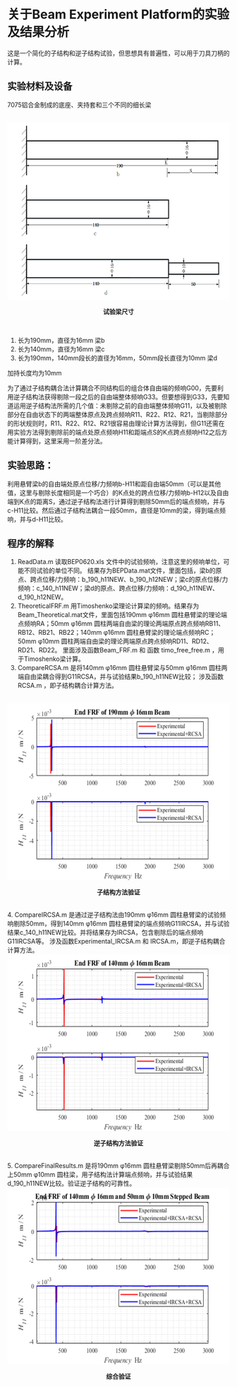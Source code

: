 # 关于Beam Experiment Platform的实验及结果分析
这是一个简化的子结构和逆子结构试验，但思想具有普遍性，可以用于刀具刀柄的计算。

## 实验材料及设备
7075铝合金制成的底座、夹持套和三个不同的细长梁

<br>
<div align = "center">  
<img src = "Beam.png"  width = "600" height = "400" alt = "试验梁尺寸" title = "试验梁尺寸">
</div>
<p align = "center"><b>试验梁尺寸</b></p>
<br>


1. 长为190mm，直径为16mm 梁b
2. 长为140mm，直径为16mm 梁c
3. 长为190mm，140mm段长的直径为16mm，50mm段长直径为10mm 梁d

加持长度均为10mm

为了通过子结构耦合法计算耦合不同结构后的组合体自由端的频响G00，先要利用逆子结构法获得剔除一段之后的自由端整体频响G33。但要想得到G33，先要知道运用逆子结构法所需的几个值：未剔除之前的自由端整体频响G11，以及被剔除部分在自由状态下的两端整体原点及跨点频响R11、R22、R12、R21，当剔除部分的形状规则时，R11、R22、R12、R21很容易由理论计算方法得到，但G11还需在用实验方法得到剔除前的端点处原点频响H11和距端点S的K点跨点频响H12之后方能计算得到，这里采用一阶差分法。

## 实验思路：
利用悬臂梁b的自由端处原点位移/力频响b-H11和距自由端50mm（可以是其他值，这里与剔除长度相同是一个巧合）的K点处的跨点位移/力频响b-H12以及自由端到K点的距离S，通过逆子结构法进行计算得到剔除50mm后的端点频响，并与c-H11比较。然后通过子结构法耦合一段50mm，直径是10mm的梁，得到端点频响，并与d-H11比较。

## 程序的解释
1.	ReadData.m
读取BEP0620.xls 文件中的试验频响，注意这里的频响单位，可能不同试验的单位不同。
结果存为BEPData.mat文件，里面包括，梁b的原点、跨点位移/力频响：b_190_h11NEW、b_190_h12NEW；梁c的原点位移/力频响：c_140_h11NEW；梁d的原点、跨点位移/力频响：d_190_h11NEW、d_190_h12NEW。
2.	TheoreticalFRF.m
用Timoshenko梁理论计算梁的频响。结果存为Beam_Theoretical.mat文件，里面包括190mm φ16mm 圆柱悬臂梁的理论端点频响RA；50mm φ16mm 圆柱两端自由梁的理论两端原点跨点频响RB11、RB12、RB21、RB22；140mm φ16mm 圆柱悬臂梁的理论端点频响RC；50mm φ10mm 圆柱两端自由梁的理论两端原点跨点频响RD11、RD12、RD21、RD22。
里面涉及函数Beam_FRF.m 和 函数 timo_free_free.m ，用于Timoshenko梁计算。
3.	CompareRCSA.m 是将140mm φ16mm 圆柱悬臂梁与50mm φ16mm 圆柱两端自由梁耦合得到G11RCSA，并与试验结果b_190_h11NEW比较；
涉及函数RCSA.m ，即子结构耦合计算方法。
<br>
<div align = "center">  
<img src = "CompareRCSA.png"  width = "600" height = "400" alt = "子结构方法验证" title = "子结构方法验证">
</div>
<p align = "center"><b>子结构方法验证</b></p>
<br>
4.	CompareIRCSA.m 是通过逆子结构法由190mm φ16mm 圆柱悬臂梁的试验频响剔除50mm，得到140mm φ16mm 圆柱悬臂梁的端点频响G11IRCSA，并与试验结果c_140_h11NEW比较。并将结果存为IRCSA，包含剔除后的端点频响G11IRCSA等。
涉及函数Experimental_IRCSA.m 和 IRCSA.m，即逆子结构耦合计算方法。
<br>
<div align = "center">  
<img src = "CompareIRCSA.png"  width = "600" height = "400" alt = "逆子结构方法验证" title = "逆子结构方法验证">
</div>
<p align = "center"><b>逆子结构方法验证</b></p>
<br>
5.	CompareFinalResults.m 是将190mm φ16mm 圆柱悬臂梁剔除50mm后再耦合上50mm φ10mm 圆柱梁，用子结构法计算端点频响，并与试验结果d_190_h11NEW比较。验证逆子结构的可靠性。
<br>
<div align = "center">  
<img src = "CompareFinalResults.png"  width = "600" height = "400" alt = "综合验证" title = "综合验证">
</div>
<p align = "center"><b>综合验证</b></p>
<br>
